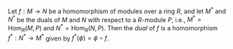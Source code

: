 Let $f: M \to N$ be a homomorphism of modules over a ring $R$, and let $M^*$ and $N^*$ be the duals of $M$ and $N$ with respect to a $R$-module $P$, i.e., $M^* = \mathrm{Hom}_{R}(M, P)$ and $N^* = \mathrm{Hom}_{R}(N, P)$. Then the *dual* of $f$ is a homomorphism $f^*: N^* \to M^*$ given by $f^*(\phi) = \phi \circ f$.
